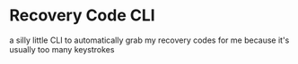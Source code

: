 # Recovery Code CLI

a silly little CLI to automatically grab my recovery codes for me because it's usually too many keystrokes
